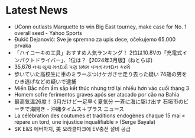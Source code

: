 # Latest News
-  UConn outlasts Marquette to win Big East tourney, make case for No. 1 overall seed - Yahoo Sports
-  Đukić Dejanović: Sve je spremno za upis dece, očekujemo 65.000 prvaka
-  「ハイコーキの工具」おすすめ人気ランキング！ 2位は10.8Vの「充電式インパクトドライバー」、1位は？【2024年3月版】(ねとらぼ)
-  35,676 નવા યુવા મતદારો પણ પ્રથમ વખત મતદાન કરશે
-  歩いていた高校生に車のミラーぶつけケガさせ走り去った疑い 74歳の男をひき逃げなどの疑いで逮捕
-  Miền Bắc nồm ẩm sắp kết thúc nhưng trở lại nhiều hơn vào cuối tháng 3
-  Homem sofre ferimentos graves após ser atacado por cão na Bahia
-  最高気温26度！ 3月だけど一足早く夏気分 一斉に海に駆け出す 石垣市のビーチで海開き - 沖縄タイムス＋プラス ニュース
-  La célébration des coutumes et traditions endogènes chaque 15 mai « répare un tord, une injustice inqualifiable » (Serge Bayala)
-  SK E&S 에버차지, 美 오라클파크에 EV충전 설비 공급
